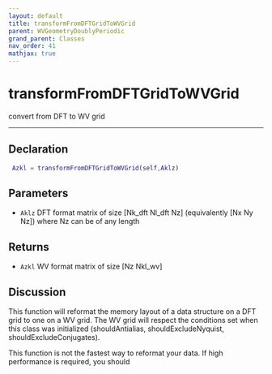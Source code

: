 ```yaml
---
layout: default
title: transformFromDFTGridToWVGrid
parent: WVGeometryDoublyPeriodic
grand_parent: Classes
nav_order: 41
mathjax: true
---
```


#  transformFromDFTGridToWVGrid

convert from DFT to WV grid


---

## Declaration
```matlab
 Azkl = transformFromDFTGridToWVGrid(self,Aklz)
```
## Parameters
+ `Aklz`  DFT format matrix of size [Nk_dft Nl_dft Nz] (equivalently [Nx Ny Nz]) where Nz can be of any length

## Returns
+ `Azkl`  WV format matrix of size [Nz Nkl_wv]

## Discussion

  This function will reformat the memory layout of a data
  structure on a DFT grid to one on a WV grid. The WV grid will
  respect the conditions set when this class was initialized
  (shouldAntialias, shouldExcludeNyquist,
  shouldExcludeConjugates).
 
  This function is not the fastest way to reformat your data.
  If high performance is required, you should 
 
        
